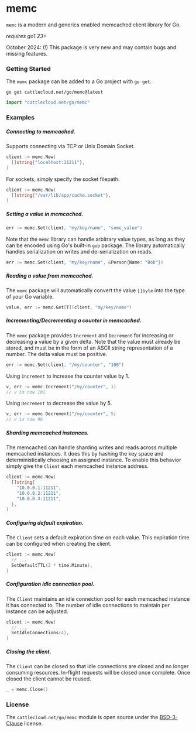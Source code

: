 # memc

`memc` is a modern and generics enabled memcached client library for Go.

_requires go1.23+_

October 2024:
(!) This package is very new and may contain bugs and missing features.

### Getting Started

The `memc` package can be added to a Go project with `go get`.

```shell
go get cattlecloud.net/go/memc@latest
```

```go
import "cattlecloud.net/go/memc"
```

### Examples

##### Connecting to memcached.

Supports connecting via TCP or Unix Domain Socket.

```go
client := memc.New(
  []string{"localhost:11211"},
)
```

For sockets, simply specify the socket filepath.

```go
client := memc.New(
  []string{"/var/lib/app/cache.socket"},
)
```

##### Setting a value in memcached.

```go
err := memc.Set(client, "my/key/name", "some_value")
```

Note that the `memc` library can handle arbitrary value types, as long as they
can be encoded using Go's built-in `gob` package. The library automatically
handles serialization on writes and de-serialization on reads.

```go
err := memc.Set(client, "my/key/name", &Person{Name: "Bob"})
```

##### Reading a value from memcached.

The `memc` package will automatically convert the value `[]byte` into the type
of your Go variable.

```go
value, err := memc.Get[T](client, "my/key/name")
```

##### Incrementing/Decrementing a counter in memcached.

The `memc` package provides `Increment` and `Decrement` for increasing or
decreasing a value by a given delta. Note that the value must already be stored,
and must be in the form of an ASCII string representation of a number. The delta
value must be positive.

```go
err := memc.Set(client, "/my/counter", "100")
```

Using `Increment` to increase the counter value by 1.

```go
v, err := memc.Increment("/my/counter", 1)
// v is now 101
```

Using `Decrement` to decrease the value by 5.

```go
v, err := memc.Decrement("/my/counter", 5)
// v is now 96
```

##### Sharding memcached instances.

The memcached can handle sharding writes and reads across multiple memcached
instances. It does this by hashing the key space and deterministically choosing
an assigned instance. To enable this behavior simply give the `Client` each
memcached instance address.

```go
client := memc.New(
  []string{
    "10.0.0.1:11211",
    "10.0.0.2:11211",
    "10.0.0.3:11211",
  },
)
```

##### Configuring default expiration.

The `Client` sets a default expiration time on each value. This expiration time
can be configured when creating the client.

```go
client := memc.New(
  // ...
  SetDefaultTTL(2 * time.Minute),
)
```

##### Configuration idle connection pool.

The `Client` maintains an idle connection pool for each memcached instance it
has connected to. The number of idle connections to maintain per instance can be
adjusted.

```go
client := memc.New(
  // ...
  SetIdleConnections(4),
)
```

##### Closing the client.

The `Client` can be closed so that idle connections are closed and no longer
consuming resources. In-flight requests will be closed once complete. Once
closed the client cannot be reused.

```go
_ = memc.Close()
```

### License

The `cattlecloud.net/go/memc` module is open source under the [BSD-3-Clause](LICENSE) license.
